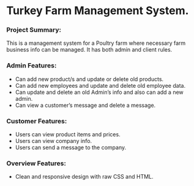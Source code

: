 # Turkey Farm Management System.

### Project Summary:
This is a management system for a Poultry farm where necessary farm business info can be managed. It has both admin and client rules.
 
### Admin Features:
- Can add new product/s and update or delete old products.
- Can add new employees and update and delete old employee data.
- Can update and delete an old Admin’s info and also can add a new admin.
- Can view a customer’s message and delete a message.

### Customer Features: 
- Users can view product items and prices.
- Users can view company info.
- Users can send a message to the company.

### Overview Features:
- Clean and responsive design with raw CSS and HTML.
